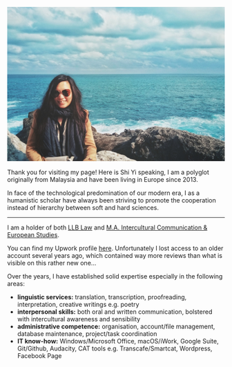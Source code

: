 ![](me.JPG)

Thank you for visiting my page! Here is Shi Yi speaking, I am a polyglot originally from Malaysia and have been living in Europe since 2013.

In face of the technological predomination of our modern era, I as a humanistic scholar have always been striving to promote the cooperation instead of hierarchy between soft and hard sciences.

---


I am a holder of both [LLB Law](https://www.bristol.ac.uk/study/undergraduate/2022/law/llb-law/) and [M.A. Intercultural Communication & European Studies](https://www.hs-fulda.de/en/studies/departments/social-and-cultural-sciences/future-students/study-programmes/intercultural-communication-and-european-studies-ma).

You can find my Upwork profile [here](https://www.upwork.com/freelancers/~01d22bd8700b7c2b9d). Unfortunately I lost access to an older account several years ago, which contained way more reviews than what is visible on this rather new one...

Over the years, I have established solid expertise especially in the following areas:
- **linguistic services:** translation, transcription, proofreading, interpretation, creative writings e.g. poetry
- **interpersonal skills:** both oral and written communication, bolstered with intercultural awareness and sensibility
- **administrative competence:** organisation, account/file management, database maintenance, project/task coordination
- **IT know-how:** Windows/Microsoft Office, macOS/iWork, Google Suite, Git/Github, Audacity, CAT tools e.g. Transcafe/Smartcat, Wordpress, Facebook Page
